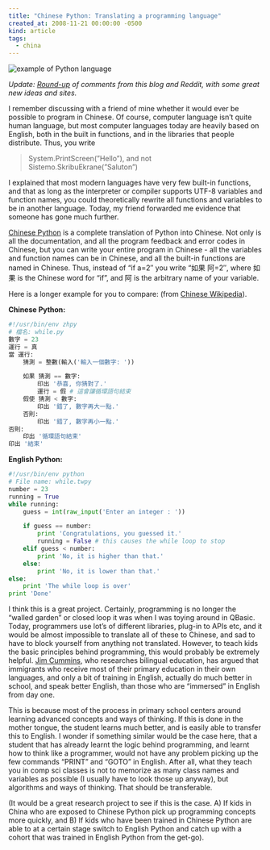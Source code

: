 ```yaml
---
title: "Chinese Python: Translating a programming language"
created_at: 2008-11-21 00:00:00 -0500
kind: article
tags:
  - china
---
```


![example of Python
language](http://musicsophist.com/wp-content/uploads/2012/12/zhpy1.bmp)

*Update:
[Round-up](http://reganmian.net/blog/2008/12/04/chinese-python-multilingual-programming-2/)
of comments from this blog and Reddit, with some great new ideas and
sites.*

I remember discussing with a friend of mine whether it would ever be
possible to program in Chinese. Of course, computer language isn’t quite
human language, but most computer languages today are heavily based on
English, both in the built in functions, and in the libraries that
people distribute. Thus, you write

> System.PrintScreen(”Hello”), and not Sistemo.SkribuEkrane(”Saluton”)

I explained that most modern languages have very few built-in functions,
and that as long as the interpreter or compiler supports UTF-8 variables
and function names, you could theoretically rewrite all functions and
variables to be in another language. Today, my friend forwarded me
evidence that someone has gone much further.

[Chinese
Python](http://www.chinesepython.org/cgi_bin/cgb.cgi/english/english.html)
is a complete translation of Python into Chinese. Not only is all the
documentation, and all the program feedback and error codes in Chinese,
but you can write your entire program in Chinese - all the variables and
function names can be in Chinese, and all the built-in functions are
named in Chinese. Thus, instead of “if a=2″ you write “如果 阿=2″, where
如果 is the Chinese word for “if”, and 阿 is the arbitrary name of your
variable.

Here is a longer example for you to compare: (from [Chinese
Wikipedia](http://zh.wikipedia.org/wiki/ZhPy)).

**Chinese Python:**

```python
#!/usr/bin/env zhpy
# 檔名: while.py
數字 = 23
運行 = 真
當 運行:
    猜測 = 整數(輸入('輸入一個數字: '))

    如果 猜測 == 數字:
        印出 '恭喜, 你猜對了.'
        運行 = 假 # 這會讓循環語句結束
    假使 猜測 < 數字:
        印出 '錯了, 數字再大一點.'
    否則:
        印出 '錯了, 數字再小一點.'
否則:
    印出 '循環語句結束'
印出 '結束'
```

**English Python:**

```python
#!/usr/bin/env python
# File name: while.twpy
number = 23
running = True
while running:
    guess = int(raw_input('Enter an integer : '))

    if guess == number:
        print 'Congratulations, you guessed it.'
        running = False # this causes the while loop to stop
    elif guess < number:
        print 'No, it is higher than that.'
    else:
        print 'No, it is lower than that.'
else:
    print 'The while loop is over'
print 'Done'
```

I think this is a great project. Certainly, programming is no longer the
“walled garden” or closed loop it was when I was toying around in
QBasic. Today, programmers use lot’s of different libraries, plug-in to
APIs etc, and it would be almost impossible to translate all of these to
Chinese, and sad to have to block yourself from anything not translated.
However, to teach kids the basic principles behind programming, this
would probably be extremely helpful. [Jim
Cummins](http://www.iteachilearn.com/cummins/), who researches bilingual
education, has argued that immigrants who receive most of their primary
education in their own languages, and only a bit of training in English,
actually do much better in school, and speak better English, than those
who are “immersed” in English from day one.

This is because most of the process in primary school centers around
learning advanced concepts and ways of thinking. If this is done in the
mother tongue, the student learns much better, and is easily able to
transfer this to English. I wonder if something similar would be the
case here, that a student that has already learnt the logic behind
programming, and learnt how to think like a programmer, would not have
any problem picking up the few commands “PRINT” and “GOTO” in English.
After all, what they teach you in comp sci classes is not to memorize as
many class names and variables as possible (I usually have to look those
up anyway), but algorithms and ways of thinking. That should be
transferable.

(It would be a great research project to see if this is the case. A) If
kids in China who are exposed to Chinese Python pick up programming
concepts more quickly, and B) If kids who have been trained in Chinese
Python are able to at a certain stage switch to English Python and catch
up with a cohort that was trained in English Python from the get-go).
